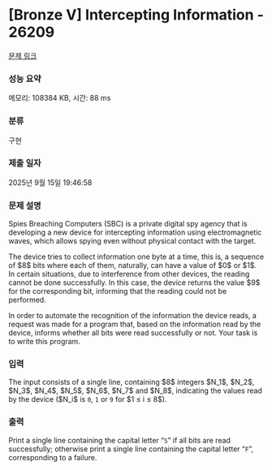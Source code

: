 # [Bronze V] Intercepting Information - 26209 

[문제 링크](https://www.acmicpc.net/problem/26209) 

### 성능 요약

메모리: 108384 KB, 시간: 88 ms

### 분류

구현

### 제출 일자

2025년 9월 15일 19:46:58

### 문제 설명

<p>Spies Breaching Computers (SBC) is a private digital spy agency that is developing a new device for intercepting information using electromagnetic waves, which allows spying even without physical contact with the target.</p>

<p>The device tries to collect information one byte at a time, this is, a sequence of $8$ bits where each of them, naturally, can have a value of $0$ or $1$. In certain situations, due to interference from other devices, the reading cannot be done successfully. In this case, the device returns the value $9$ for the corresponding bit, informing that the reading could not be performed.</p>

<p>In order to automate the recognition of the information the device reads, a request was made for a program that, based on the information read by the device, informs whether all bits were read successfully or not. Your task is to write this program.</p>

### 입력 

 <p>The input consists of a single line, containing $8$ integers $N_1$, $N_2$, $N_3$, $N_4$, $N_5$, $N_6$, $N_7$ and $N_8$, indicating the values read by the device ($N_i$ is <code>0</code>, <code>1</code> or <code>9</code> for $1 ≤ i ≤ 8$).</p>

### 출력 

 <p>Print a single line containing the capital letter “<code>S</code>” if all bits are read successfully; otherwise print a single line containing the capital letter “<code>F</code>”, corresponding to a failure.</p>

